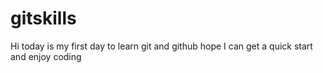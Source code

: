 # gitskills
Hi today is my first day to learn git and github
hope I can get a quick start and enjoy coding
